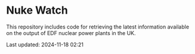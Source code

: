 # Nuke Watch

This repository includes code for retrieving the latest information available on the output of EDF nuclear power plants in the UK.

Last updated: 2024-11-18 02:21